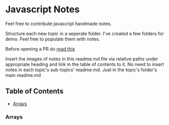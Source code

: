 # Javascript Notes

Feel free to contribute javascript handmade notes.

Structure each new topic in a seperate folder. I've created a few folders for demo. Feel free to populate them with notes.

Before opening a PR do [read this](..//master/README.md)

Insert the images of notes in this readme.md file via relative paths under appropriate heading and link in the table of contents to it.
No need to insert notes in each topic's sub-topics' readme.md. Just in the topic's folder's main readme.md

## Table of Contents

- [Arrays](#arrays)


### Arrays
